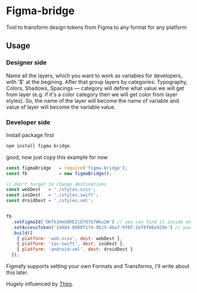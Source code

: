 # Figma-bridge
Tool to transform design tokens from Figma to any format for any platform

## Usage
### Designer side
Name all the layers, which you want to work as variables for developers, with '$' at the begining. After that group layers by categories: Typography, Colors, Shadows, Spacings — category will define what value we will get from layer (e.g. if it's a color category then we will get color from layer styles).
So, the name of the layer will become the name of variable and value of layer will become the variable value.

### Developer side
Install package first

```js
npm install figma-bridge
```

good, now just copy this example for now
```js
const figmaBridge   = require('figma-bridge');
const fb            = new figmaBridge();

// don't forget to change destinations
const webDest   = './styles.scss'; 
const iosDest   = './styles.swift';
const droidDest = './styles.xml';


fb
  .setFigmaId('OKfk1HeUOHEZjD7O7GfWku2W') // you can find it inside an URL of a Figma file
  .setAccessToken('14884-0800f174-9b25-4baf-9f0f-2ef8f00s920e') // you can get it in account settings in Figma
  .build([
    { platform: 'web:scss', dest: webDest },
    { platform: 'ios:swift', dest: iosDest },
    { platform: 'android:xml', dest: droidDest }
  ]);

```

Figmafy supports setting your own Formats and Transforms, I'll write about this later.

Hugely influenced by [Theo](https://www.npmjs.com/package/theo).